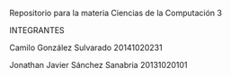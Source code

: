 Repositorio para la materia Ciencias de la Computación 3

INTEGRANTES

Camilo González Sulvarado 20141020231

Jonathan Javier Sánchez Sanabria 20131020101
